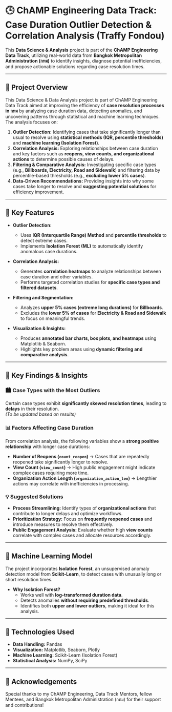 # 🕒 ChAMP Engineering Data Track: Case Duration Outlier Detection & Correlation Analysis (Traffy Fondou)

This **Data Science & Analysis** project is part of the **ChAMP Engineering Data Track**, utilizing real-world data from **Bangkok Metropolitan Administration (กทม)** to identify insights, diagnose potential inefficiencies, and propose actionable solutions regarding case resolution times.

---

## 🚀 Project Overview
This Data Science & Data Analysis project is part of ChAMP Engineering Data Track aimed at improving the efficiency of **case resolution processes in กทม** by analyzing case duration data, detecting anomalies, and uncovering patterns through statistical and machine learning techniques. The analysis focuses on:

1. **Outlier Detection:** Identifying cases that take significantly longer than usual to resolve using **statistical methods (IQR, percentile thresholds)** and **machine learning (Isolation Forest)**.
2. **Correlation Analysis:** Exploring relationships between case duration and key factors such as **reopens, view counts, and organizational actions** to determine possible causes of delays.
3. **Filtering & Comparative Analysis:** Investigating specific case types (e.g., **Billboards, Electricity, Road and Sidewalk**) and filtering data by percentile-based thresholds (e.g., **excluding lower 5% cases**).
4. **Data-Driven Recommendations:** Providing insights into why some cases take longer to resolve and **suggesting potential solutions** for efficiency improvement.

---

## 🎯 Key Features

- **Outlier Detection:**  
  - Uses **IQR (Interquartile Range) Method** and **percentile thresholds** to detect extreme cases.
  - Implements **Isolation Forest (ML)** to automatically identify anomalous case durations.

- **Correlation Analysis:**  
  - Generates **correlation heatmaps** to analyze relationships between case duration and other variables.
  - Performs targeted correlation studies for **specific case types and filtered datasets**.

- **Filtering and Segmentation:**  
  - Analyzes **upper 5% cases (extreme long durations)** for **Billboards**.
  - Excludes the **lower 5% of cases** for **Electricity & Road and Sidewalk** to focus on meaningful trends.

- **Visualization & Insights:**  
  - Produces **annotated bar charts, box plots, and heatmaps** using Matplotlib & Seaborn.
  - Highlights key problem areas using **dynamic filtering and comparative analysis**.

---

## 🔬 Key Findings & Insights

### 🏙️ Case Types with the Most Outliers
Certain case types exhibit **significantly skewed resolution times**, leading to **delays** in their resolution.  
_(To be updated based on results)_

### 📊 Factors Affecting Case Duration
From correlation analysis, the following variables show a **strong positive relationship** with longer case durations:
- **Number of Reopens (`count_reopen`)** → Cases that are repeatedly reopened take significantly longer to resolve.
- **View Count (`view_count`)** → High public engagement might indicate complex cases requiring more time.
- **Organization Action Length (`organization_action_len`)** → Lengthier actions may correlate with inefficiencies in processing.

### 💡 Suggested Solutions
- **Process Streamlining:** Identify types of **organizational actions** that contribute to longer delays and optimize workflows.
- **Prioritization Strategy:** Focus on **frequently reopened cases** and introduce measures to resolve them effectively.
- **Public Engagement Analysis:** Evaluate whether high **view counts** correlate with complex cases and allocate resources accordingly.

---

## 🧠 Machine Learning Model

The project incorporates **Isolation Forest**, an unsupervised anomaly detection model from **Scikit-Learn**, to detect cases with unusually long or short resolution times.

- **Why Isolation Forest?**
  - Works well with **log-transformed duration data**.
  - Detects anomalies **without requiring predefined thresholds**.
  - Identifies both **upper and lower outliers**, making it ideal for this analysis.

---

## 🧰 Technologies Used
- **Data Handling:** Pandas
- **Visualization:** Matplotlib, Seaborn, Plotly
- **Machine Learning:** Scikit-Learn (Isolation Forest)
- **Statistical Analysis:** NumPy, SciPy

---

## 🌟 Acknowledgements
Special thanks to my ChAMP Engineering, Data Track Mentors, fellow Mentees, and Bangkok Metropolitan Administration (กทม) for their support and contributions!
